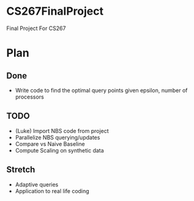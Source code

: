 # CS267FinalProject
Final Project For CS267

# Plan

## Done
+ Write code to find the optimal query points given epsilon, number of processors

## TODO
+ (Luke) Import NBS code from project
+ Parallelize NBS querying/updates
+ Compare vs Naive Baseline
+ Compute Scaling on synthetic data

## Stretch
+ Adaptive queries
+ Application to real life coding
